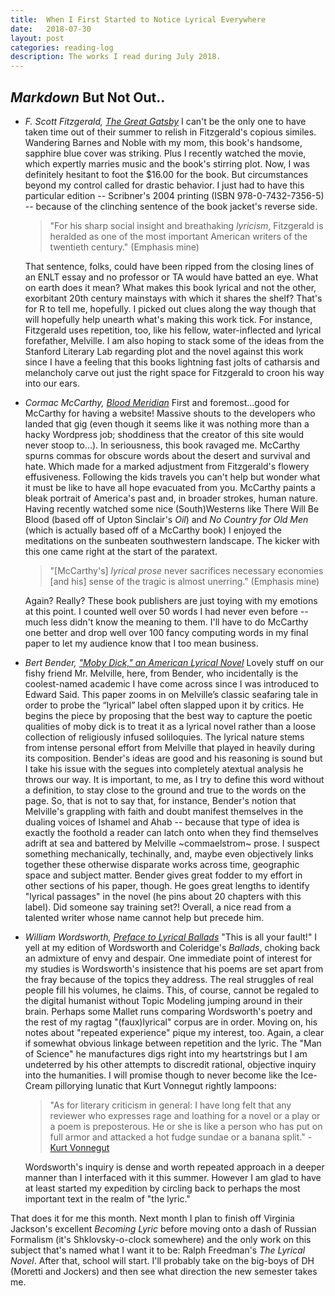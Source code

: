 ```yaml
---
title:  When I First Started to Notice Lyrical Everywhere
date:   2018-07-30
layout: post
categories: reading-log
description: The works I read during July 2018.
---
```


## *Markdown* But Not Out..

*	*F. Scott Fitzgerald, [The Great Gatsby](https://prezi.com/yqojsrkla2yj/the-great-gatsby/)*
	I can't be the only one to have taken time out of their summer to relish in Fitzgerald's copious similes. Wandering Barnes and Noble with my mom, this book's handsome, sapphire blue cover was striking. Plus I recently watched the movie, which expertly marries music and the book's stirring plot. Now, I was definitely hesitant to foot the $16.00 for the book. But circumstances beyond my control called for drastic behavior. I just had to have this particular edition -- Scribner's 2004 printing (ISBN 978-0-7432-7356-5) -- because of the clinching sentence of the book jacket's reverse side. 
	>"For his sharp social insight and breathaking *lyricism*, Fitzgerald is heralded as one of the most important American writers of the twentieth century." (Emphasis mine)
	
	That sentence, folks, could have been ripped from the closing lines of an ENLT essay and no professor or TA would have batted an eye. What on earth does it mean? What makes this book lyrical and not the other, exorbitant 20th century mainstays with which it shares the shelf? That's for R to tell me, hopefully. I picked out clues along the way though that will hopefully help unearth what's making this work tick. For instance, Fitzgerald uses repetition, too, like his fellow, water-inflected and lyrical forefather, Melville. I am also hoping to stack some of the ideas from the Stanford Literary Lab regarding plot and the novel against this work since I have a feeling that this books lightning fast jolts of catharsis and melancholy carve out just the right space for Fitzgerald to croon his way into our ears.
*	*Cormac McCarthy, [Blood Meridian](https://www.cormacmccarthy.com/works/blood-meridian/)*
	First and foremost...good for McCarthy for having a website! Massive shouts to the developers who landed that gig (even though it seems like it was nothing more than a hacky Wordpress job; shoddiness that the creator of this site would never stoop to...). In seriousness, this book ravaged me. McCarthy spurns commas for obscure words about the desert and survival and hate. Which made for a marked adjustment from Fitzgerald's flowery effusiveness. Following the kids travels you can't help but wonder what it must be like to have all hope evacuated from you. McCarthy paints a bleak portrait of America's past and, in broader strokes, human nature. Having recently watched some nice (South)Westerns like There Will Be Blood (based off of Upton Sinclair's *Oil*) and *No Country for Old Men* (which is actually based off of a McCarthy book) I enjoyed the meditations on the sunbeaten southwestern landscape. The kicker with this one came right at the start of the paratext.
	>"[McCarthy's] *lyrical prose* never sacrifices necessary economies [and his] sense of the tragic is almost unerring." (Emphasis mine)

	Again? Really? These book publishers are just toying with my emotions at this point. I counted well over 50 words I had never even before -- much less didn't know the meaning to them. I'll have to do McCarthy one better and drop well over 100 fancy computing words in my final paper to let my audience know that I too mean business.
*	*Bert Bender, ["Moby Dick," an American Lyrical Novel](www.jstor.org/stable/25745908)*
	Lovely stuff on our fishy friend Mr. Melville, here, from Bender, who incidentally is the coolest-named academic I have come across since I was introduced to Edward Said. This paper zooms in on Melville’s classic seafaring tale in order to probe the “lyrical” label often slapped upon it by critics. He begins the piece by proposing that the best way to capture the poetic qualities of moby dick is to treat it as a lyrical novel rather than a loose collection of religiously infused soliloquies. The lyrical nature stems from intense personal effort from Melville that played in heavily during its composition. Bender's ideas are good and his reasoning is sound but I take his issue with the segues into completely atextual analysis he throws our way. It is important, to me, as I try to define this word without a definition, to stay close to the ground and true to the words on the page. So, that is not to say that, for instance, Bender's notion that Melville's grappling with faith and doubt manifest themselves in the dualing voices of Ishamel and Ahab -- because that type of idea is exactly the foothold a reader can latch onto when they find themselves adrift at sea and battered by Melville ~commaelstrom~ prose. I suspect something mechanically, techinally, and, maybe even objectively links together these otherwise disparate works across time, geographic space and subject matter. Bender gives great fodder to my effort in other sections of his paper, though. He goes great lengths to identify "lyrical passages" in the novel (he pins about 20 chapters with this label). Did someone say training set?! Overall, a nice read from a talented writer whose name cannot help but precede him.
*	*William Wordsworth, [Preface to Lyrical Ballads](https://www.bartleby.com/39/36.html)*
	"This is all your fault!" I yell at my edition of Wordsworth and Coleridge's *Ballads*, choking back an admixture of envy and despair. One immediate point of interest for my studies is Wordsworth's insistence that his poems are set apart from the fray because of the topics they address. The real struggles of real people fill his volumes, he claims. This, of course, cannot be regaled to the digital humanist without Topic Modeling jumping around in their brain. Perhaps some Mallet runs comparing Wordsworth's poetry and the rest of my ragtag "(faux)lyrical" corpus are in order. Moving on, his notes about "repeated experience" pique my interest, too. Again, a clear if somewhat obvious linkage between repetition and the lyric. The "Man of Science" he manufactures digs right into my heartstrings but I am undeterred by his other attempts to discredit rational, objective inquiry into the humanities. I will promise though to never become like the Ice-Cream pillorying lunatic that Kurt Vonnegut rightly lampoons:
	>"As for literary criticism in general: I have long felt that any reviewer who expresses rage and loathing for a novel or a play or a poem is preposterous. He or she is like a person who has put on full armor and attacked a hot fudge sundae or a banana split." - [Kurt Vonnegut](https://www.goodreads.com/quotes/26979-as-for-literary-criticism-in-general-i-have-long-felt)

	Wordsworth's inquiry is dense and worth repeated approach in a deeper manner than I interfaced with it this summer. However I am glad to have at least started my expedition by circling back to perhaps the most important text in the realm of "the lyric." 

That does it for me this month. Next month I plan to finish off Virginia Jackson's excellent *Becoming Lyric* before moving onto a dash of Russian Formalism (it's Shklovsky-o-clock somewhere) and the only work on this subject that's named what I want it to be: Ralph Freedman's *The Lyrical Novel*. After that, school will start. I'll probably take on the big-boys of DH (Moretti and Jockers) and then see what direction the new semester takes me. 

